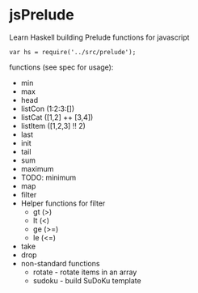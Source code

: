 jsPrelude
=========

Learn Haskell building Prelude functions for javascript

```var hs = require('../src/prelude');```

functions (see spec for usage):

* min
* max
* head
* listCon (1:2:3:[])
* listCat ([1,2] ++ [3,4])
* listItem ([1,2,3] !! 2)
* last
* init
* tail
* sum
* maximum
* TODO: minimum
* map
* filter
* Helper functions for filter
  * gt (>)
  * lt (<)
  * ge (>=)
  * le (<=)
* take
* drop
* non-standard functions
  * rotate - rotate items in an array
  * sudoku - build SuDoKu template
